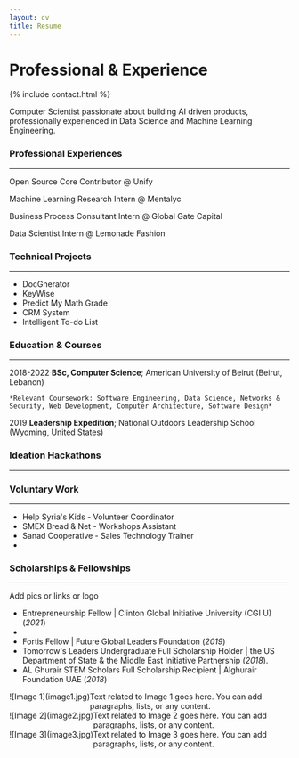 ```yaml
---
layout: cv
title: Resume
---
```


# Professional &  Experience 

{% include contact.html %}

Computer Scientist passionate about building AI driven products, professionally experienced in Data Science and Machine Learning Engineering.  


### Professional Experiences
---------

Open Source Core Contributor @ Unify
                                                                                                  

Machine Learning Research Intern @ Mentalyc       
                                                                                                                                                                    

Business Process Consultant Intern @ Global Gate Capital	
                                                                                                                                                                    

Data Scientist Intern @ Lemonade Fashion	

### Technical Projects
---------

- DocGnerator 
- KeyWise
- Predict My Math Grade 
- CRM System
- Intelligent To-do List


### Education & Courses
---------

2018-2022 
   **BSc, Computer Science**; American University of Beirut  (Beirut, Lebanon)

    *Relevant Coursework: Software Engineering, Data Science, Networks & Security, Web Development, Computer Architecture, Software Design*

2019
   **Leadership Expedition**; National Outdoors Leadership School  (Wyoming, United States)


### Ideation Hackathons
---------

### Voluntary Work
---------

- Help Syria's Kids - Volunteer Coordinator 
- SMEX Bread & Net - Workshops Assistant
- Sanad Cooperative - Sales Technology Trainer
- 

### Scholarships & Fellowships
---------

Add pics or links or logo
- Entrepreneurship Fellow | Clinton Global Initiative University (CGI U) (_2021_)
- 
- Fortis Fellow | Future Global Leaders Foundation (_2019_)
- Tomorrow's Leaders Undergraduate Full Scholarship Holder | the US Department of State & the Middle East Initiative Partnership (_2018_).
- AL Ghurair STEM Scholars Full Scholarship Recipient | Alghurair Foundation UAE (_2018_)


<style>
    .image-container {
        display: flex;
        align-items: top;
    }
    .image-container img {
        max-width: 200px; /* Adjust the max-width as needed */
        margin-right: 20px; /* Adjust the margin between images */
    }
    .text-container {
        flex: 1;
    }
</style>

<div class="image-container">
    <div>
        ![Image 1](image1.jpg)
    </div>
    <div class="text-container">
        Text related to Image 1 goes here. You can add paragraphs, lists, or any content.
    </div>
</div>

<div class="image-container">
    <div>
        ![Image 2](image2.jpg)
    </div>
    <div class="text-container">
        Text related to Image 2 goes here. You can add paragraphs, lists, or any content.
    </div>
</div>

<div class="image-container">
    <div>
        ![Image 3](image3.jpg)
    </div>
    <div class="text-container">
        Text related to Image 3 goes here. You can add paragraphs, lists, or any content.
    </div>
</div>
